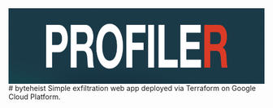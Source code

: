 <img align="center" alt="PNG" src="https://github.com/madalin-dogaru/madalin-dogaru/blob/master/profilerlogo.png?raw=true" width="900" height="150" />
# byteheist
Simple exfiltration web app deployed via Terraform on Google Cloud Platform.
